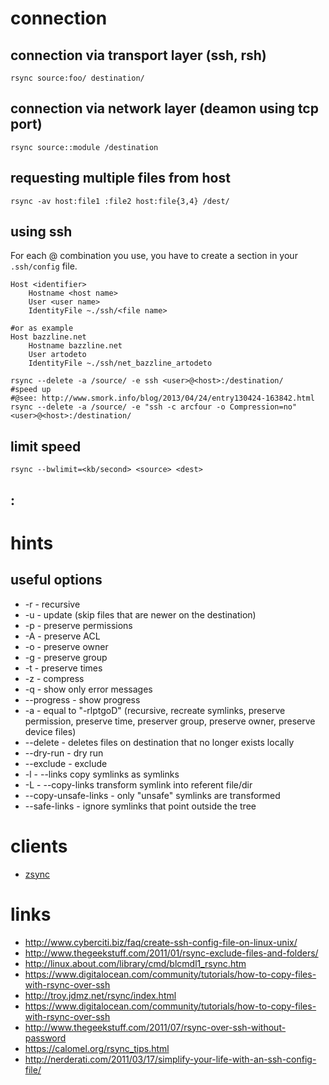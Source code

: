 # connection

## connection via transport layer (ssh, rsh)

```
rsync source:foo/ destination/
```

## connection via network layer (deamon using tcp port)

```
rsync source::module /destination
```

## requesting multiple files from host

```
rsync -av host:file1 :file2 host:file{3,4} /dest/
```

## using ssh

For each <user>@<host> combination you use, you have to create a section in your `.ssh/config` file.

```
Host <identifier>
    Hostname <host name>
    User <user name>
    IdentityFile ~./ssh/<file name>

#or as example
Host bazzline.net
    Hostname bazzline.net
    User artodeto
    IdentityFile ~./ssh/net_bazzline_artodeto
```

```
rsync --delete -a /source/ -e ssh <user>@<host>:/destination/
#speed up
#@see: http://www.smork.info/blog/2013/04/24/entry130424-163842.html
rsync --delete -a /source/ -e "ssh -c arcfour -o Compression=no" <user>@<host>:/destination/
```

## limit speed

```
rsync --bwlimit=<kb/second> <source> <dest>
```

## :

# hints

## useful options

* -r                    -   recursive
* -u                    -   update (skip files that are newer on the destination)
* -p                    -   preserve permissions
* -A                    -   preserve ACL
* -o                    -   preserve owner
* -g                    -   preserve group
* -t                    -   preserve times
* -z                    -   compress
* -q                    -   show only error messages
* --progress            -   show progress
* -a                    -   equal to "-rlptgoD" (recursive, recreate symlinks, preserve permission, preserve time, preserver group, preserve owner, preserve device files)
* --delete              -   deletes files on destination that no longer exists locally
* --dry-run             -   dry run
* --exclude <directory> -   exclude <directory>
* -l                    -   --links copy symlinks as symlinks
* -L                    -   --copy-links transform symlink into referent file/dir
* --copy-unsafe-links   -   only "unsafe" symlinks are transformed
* --safe-links          -   ignore symlinks that point outside the tree

# clients

* [zsync](http://zsync.moria.org.uk/)

# links

* http://www.cyberciti.biz/faq/create-ssh-config-file-on-linux-unix/
* http://www.thegeekstuff.com/2011/01/rsync-exclude-files-and-folders/
* http://linux.about.com/library/cmd/blcmdl1_rsync.htm
* https://www.digitalocean.com/community/tutorials/how-to-copy-files-with-rsync-over-ssh
* http://troy.jdmz.net/rsync/index.html
* https://www.digitalocean.com/community/tutorials/how-to-copy-files-with-rsync-over-ssh
* http://www.thegeekstuff.com/2011/07/rsync-over-ssh-without-password
* https://calomel.org/rsync_tips.html
* http://nerderati.com/2011/03/17/simplify-your-life-with-an-ssh-config-file/
